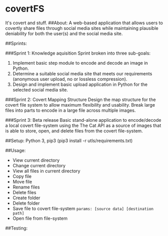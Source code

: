 # covertFS
It's covert and stuff. 
##About: 
  A web-based application that allows users to covertly share files through social media sites while maintaining plausible deniability for both the user(s) and the social media site. 

##Sprints: 

###Sprint 1: Knowledge aquisition
Sprint broken into three sub-goals: 
  1. Implement basic step module to encode and decode an image in Python.
  2. Determine a suitable social media site that meets our requirements (anonymous user upload, no or lossless compression).
  3. Design and implement basic upload application in Python for the selected social media site.

###Sprint 2: Covert Mapping Structure
  Design the map structure for the covert file system to allow maximum flexibility and usability. Break large files into parts to encode in a large file across multiple images. 

###Sprint 3: Beta release
  Basic stand-alone application to encode/decode a local covert file-system using the The Cat API as a source of images that is able to store, open, and delete files from the covert file-system. 
    
##Setup: Python 3, pip3 (pip3 install -r utls/requirements.txt)

##Usage: 
  - View current directory
  - Change current directory
  - View all files in current directory
  - Copy file
  - Move file
  - Rename files
  - Delete files
  - Create folder
  - Delete folder
  - Save file to covert file-system `params: [source data] [destination path]`
  - Open file from file-system

##Testing:
